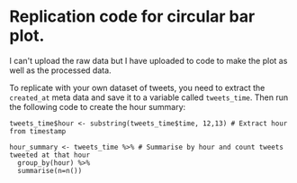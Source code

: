 # Replication code for circular bar plot. 



I can't upload the raw data but I have uploaded to code to make the plot as well as the processed data. 

To replicate with your own dataset of tweets, you need to extract the `created_at` meta data and save it to a variable called `tweets_time`. Then run the following code to create the hour summary: 

```
tweets_time$hour <- substring(tweets_time$time, 12,13) # Extract hour from timestamp

hour_summary <- tweets_time %>% # Summarise by hour and count tweets tweeted at that hour 
  group_by(hour) %>%
  summarise(n=n())
```
